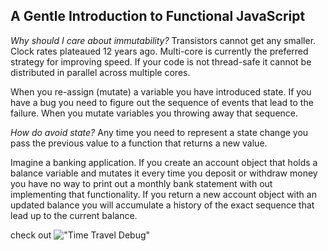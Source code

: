 ## A Gentle Introduction to Functional JavaScript ##

_Why should I care about immutability?_ Transistors cannot get any smaller. Clock rates plateaued 12 years ago. Multi-core is currently the preferred strategy for improving speed. If your code is not thread-safe it cannot be distributed in parallel across multiple cores.

When you re-assign (mutate) a variable you have introduced state. If you have a bug you need to figure out the sequence of events that
lead to the failure. When you mutate variables you throwing away that sequence.

_How do avoid state?_ Any time you need to represent a state change you pass the previous value to a function that returns a new value.

Imagine a banking application. If you create an account object that holds a balance variable and mutates it every time you deposit or withdraw money you have no way to print out a monthly bank statement with out implementing that functionality. If you return a new account object with an updated balance you will accumulate a history of the exact sequence that lead up to the current balance.

check out !["Time Travel Debug"](https://cdn-images-1.medium.com/max/1600/1*BTRxlHu8WuCF4Iep4R44lA.gif "Redux DevTools")
